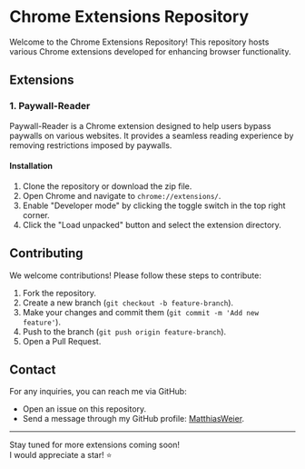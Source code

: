 # Chrome Extensions Repository

Welcome to the Chrome Extensions Repository! This repository hosts various Chrome extensions developed for enhancing browser functionality.

## Extensions

### 1. Paywall-Reader

Paywall-Reader is a Chrome extension designed to help users bypass paywalls on various websites. It provides a seamless reading experience by removing restrictions imposed by paywalls.

#### Installation
1. Clone the repository or download the zip file.
2. Open Chrome and navigate to `chrome://extensions/`.
3. Enable "Developer mode" by clicking the toggle switch in the top right corner.
4. Click the "Load unpacked" button and select the extension directory.

## Contributing

We welcome contributions! Please follow these steps to contribute:

1. Fork the repository.
2. Create a new branch (`git checkout -b feature-branch`).
3. Make your changes and commit them (`git commit -m 'Add new feature'`).
4. Push to the branch (`git push origin feature-branch`).
5. Open a Pull Request.

## Contact

For any inquiries, you can reach me via GitHub:

- Open an issue on this repository.
- Send a message through my GitHub profile: [MatthiasWeier](https://github.com/MatthiasWeier).

---

Stay tuned for more extensions coming soon! <br>
I would appreciate a star! ⭐
